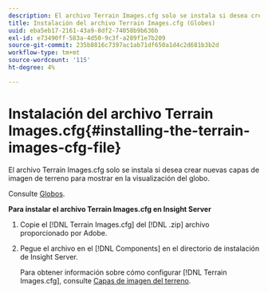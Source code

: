 ```yaml
---
description: El archivo Terrain Images.cfg solo se instala si desea crear nuevas capas de imagen de terreno para mostrar en la visualización del globo.
title: Instalación del archivo Terrain Images.cfg (Globes)
uuid: eba5eb17-2161-43a9-8df2-74058b9b636b
exl-id: e73490ff-583a-4d50-9c3f-a289f1e7b209
source-git-commit: 235b8816c7397ac1ab71df650a1d4c2d681b3b2d
workflow-type: tm+mt
source-wordcount: '115'
ht-degree: 4%

---
```


# Instalación del archivo Terrain Images.cfg{#installing-the-terrain-images-cfg-file}

El archivo Terrain Images.cfg solo se instala si desea crear nuevas capas de imagen de terreno para mostrar en la visualización del globo.

Consulte [Globos](https://experienceleague.adobe.com/docs/data-workbench/using/client/analysis-visualizations/globes/c-globes.html).

**Para instalar el archivo Terrain Images.cfg en Insight Server**

1. Copie el [!DNL Terrain Images.cfg] del [!DNL .zip] archivo proporcionado por Adobe.
1. Pegue el archivo en el [!DNL Components] en el directorio de instalación de Insight Server.

   Para obtener información sobre cómo configurar [!DNL Terrain Images.cfg], consulte [Capas de imagen del terreno](https://experienceleague.adobe.com/docs/data-workbench/using/geography/imagery-layers/terrain-image-layers/c-trn-img-lyrs.html).
